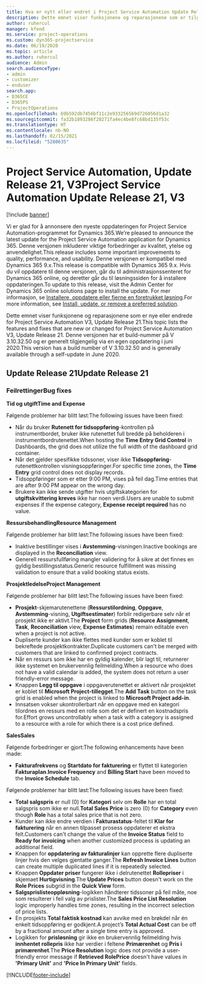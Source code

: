```yaml
---
title: Hva er nytt eller endret i Project Service Automation Update Release 21, V3
description: Dette emnet viser funksjonene og reparasjonene som er tilgjengelig i Project Service Automation Update Release 21, V3.
author: ruhercul
manager: kfend
ms.service: project-operations
ms.custom: dyn365-projectservice
ms.date: 06/19/2020
ms.topic: article
ms.author: ruhercul
audience: Admin
search.audienceType:
- admin
- customizer
- enduser
search.app:
- D365CE
- D365PS
- ProjectOperations
ms.openlocfilehash: 69b592db7456bf11c2e933256569d726056d1a32
ms.sourcegitcommit: fa32b1893286f20271fa4ec4be8fc68bd135f53c
ms.translationtype: HT
ms.contentlocale: nb-NO
ms.lasthandoff: 02/15/2021
ms.locfileid: "5280635"
---
```

# <a name="project-service-automation-update-release-21-v3"></a><span data-ttu-id="231fe-103">Project Service Automation, Update Release 21, V3</span><span class="sxs-lookup"><span data-stu-id="231fe-103">Project Service Automation Update Release 21, V3</span></span>

[!include [banner](../includes/psa-now-project-operations.md)]

<span data-ttu-id="231fe-104">Vi er glad for å annonsere den nyeste oppdateringen for Project Service Automation-programmet for Dynamics 365.</span><span class="sxs-lookup"><span data-stu-id="231fe-104">We’re pleased to announce the latest update for the Project Service Automation application for Dynamics 365.</span></span> <span data-ttu-id="231fe-105">Denne versjonen inkluderer viktige forbedringer av kvalitet, ytelse og anvendelighet.</span><span class="sxs-lookup"><span data-stu-id="231fe-105">This release includes some important improvements to quality, performance, and usability.</span></span> <span data-ttu-id="231fe-106">Denne versjonen er kompatibel med Dynamics 365 9.x.</span><span class="sxs-lookup"><span data-stu-id="231fe-106">This release is compatible with Dynamics 365 9.x.</span></span> <span data-ttu-id="231fe-107">Hvis du vil oppdatere til denne versjonen, går du til administrasjonssenteret for Dynamics 365 online, og deretter går du til løsningssiden for å installere oppdateringen.</span><span class="sxs-lookup"><span data-stu-id="231fe-107">To update to this release, visit the Admin Center for Dynamics 365 online solutions page to install the update.</span></span> <span data-ttu-id="231fe-108">For mer informasjon, se [Installere, oppdatere eller fjerne en foretrukket løsning](https://docs.microsoft.com/power-platform/admin/install-remove-preferred-solution).</span><span class="sxs-lookup"><span data-stu-id="231fe-108">For more information, see [Install, update, or remove a preferred solution](https://docs.microsoft.com/power-platform/admin/install-remove-preferred-solution).</span></span>

<span data-ttu-id="231fe-109">Dette emnet viser funksjonene og reparasjonene som er nye eller endrede for Project Service Automation V3, Update Release 21.</span><span class="sxs-lookup"><span data-stu-id="231fe-109">This topic lists the features and fixes that are new or changed for Project Service Automation V3, Update Release 21.</span></span> <span data-ttu-id="231fe-110">Denne versjonen har et build-nummer på V 3.10.32.50 og er generelt tilgjengelig via en egen oppdatering i juni 2020.</span><span class="sxs-lookup"><span data-stu-id="231fe-110">This version has a build number of V 3.10.32.50 and is generally available through a self-update in June 2020.</span></span>

## <a name="update-release-21"></a><span data-ttu-id="231fe-111">Update Release 21</span><span class="sxs-lookup"><span data-stu-id="231fe-111">Update Release 21</span></span>

### <a name="bug-fixes"></a><span data-ttu-id="231fe-112">Feilrettinger</span><span class="sxs-lookup"><span data-stu-id="231fe-112">Bug fixes</span></span>

<span data-ttu-id="231fe-113">**Tid og utgift**</span><span class="sxs-lookup"><span data-stu-id="231fe-113">**Time and Expense**</span></span>

<span data-ttu-id="231fe-114">Følgende problemer har blitt løst:</span><span class="sxs-lookup"><span data-stu-id="231fe-114">The following issues have been fixed:</span></span>

- <span data-ttu-id="231fe-115">Når du bruker **Rutenett for tidsoppføring**-kontrollen på instrumentbordet, bruker ikke rutenettet full bredde på beholderen i instrumentbordrutenettet.</span><span class="sxs-lookup"><span data-stu-id="231fe-115">When hosting the **Time Entry Grid Control** in Dashboards, the grid does not utilize the full width of the dashboard grid container.</span></span>
- <span data-ttu-id="231fe-116">Når det gjelder spesifikke tidssoner, viser ikke **Tidsoppføring**-rutenettkontrollen visningsoppføringer.</span><span class="sxs-lookup"><span data-stu-id="231fe-116">For specific time zones, the **Time Entry** grid control does not display records.</span></span>
- <span data-ttu-id="231fe-117">Tidsoppføringer som er etter 9:00 PM, vises på feil dag.</span><span class="sxs-lookup"><span data-stu-id="231fe-117">Time entries that are after 9:00 PM appear on the wrong day.</span></span>
- <span data-ttu-id="231fe-118">Brukere kan ikke sende utgifter hvis utgiftskategorien for **utgiftskvittering kreves** ikke har noen verdi.</span><span class="sxs-lookup"><span data-stu-id="231fe-118">Users are unable to submit expenses if the expense category, **Expense receipt required** has no value.</span></span>

<span data-ttu-id="231fe-119">**Ressursbehandling**</span><span class="sxs-lookup"><span data-stu-id="231fe-119">**Resource Management**</span></span>

<span data-ttu-id="231fe-120">Følgende problemer har blitt løst:</span><span class="sxs-lookup"><span data-stu-id="231fe-120">The following issues have been fixed:</span></span>

- <span data-ttu-id="231fe-121">Inaktive bestillinger vises i **Avstemming**-visningen.</span><span class="sxs-lookup"><span data-stu-id="231fe-121">Inactive bookings are displayed in the **Reconciliation** view.</span></span>
- <span data-ttu-id="231fe-122">Generell ressursfullføring mangler validering for å sikre at det finnes en gyldig bestillingsstatus.</span><span class="sxs-lookup"><span data-stu-id="231fe-122">Generic resource fulfillment was missing validation to ensure that a valid booking status exists.</span></span>

<span data-ttu-id="231fe-123">**Prosjektledelse**</span><span class="sxs-lookup"><span data-stu-id="231fe-123">**Project Management**</span></span>

<span data-ttu-id="231fe-124">Følgende problemer har blitt løst:</span><span class="sxs-lookup"><span data-stu-id="231fe-124">The following issues have been fixed:</span></span>

- <span data-ttu-id="231fe-125">**Prosjekt**-skjemarutenettene (**Ressurstilordning**, **Oppgave**, **Avstemming**-visning, **Utgiftsestimater**) forblir redigerbare selv når et prosjekt ikke er aktivt.</span><span class="sxs-lookup"><span data-stu-id="231fe-125">The **Project** form grids (**Resource Assignment**, **Task**, **Reconciliation** view, **Expense Estimates**) remain editable even when a project is not active.</span></span>
- <span data-ttu-id="231fe-126">Dupliserte kunder kan ikke flettes med kunder som er koblet til bekreftede prosjektkontrakter.</span><span class="sxs-lookup"><span data-stu-id="231fe-126">Duplicate customers can't be merged with customers that are linked to confirmed project contracts.</span></span>
- <span data-ttu-id="231fe-127">Når en ressurs som ikke har en gyldig kalender, blir lagt til, returnerer ikke systemet en brukervennlig feilmelding.</span><span class="sxs-lookup"><span data-stu-id="231fe-127">When a resource who does not have a valid calendar is added, the system does not return a user friendly-error message.</span></span>
- <span data-ttu-id="231fe-128">Knappen **Legg til oppgave** i oppgaverutenettet er aktivert når prosjektet er koblet til **Microsoft Project-tillegget**.</span><span class="sxs-lookup"><span data-stu-id="231fe-128">The **Add Task** button on the task grid is enabled when the project is linked to **Microsoft Project add-in**.</span></span>
- <span data-ttu-id="231fe-129">Innsatsen vokser ukontrollerbart når en oppgave med en kategori tilordnes en ressurs med en rolle som det er definert en kostnadspris for.</span><span class="sxs-lookup"><span data-stu-id="231fe-129">Effort grows uncontrollably when a task with a category is assigned to a resource with a role for which there is a cost price defined.</span></span>

<span data-ttu-id="231fe-130">**Sales**</span><span class="sxs-lookup"><span data-stu-id="231fe-130">**Sales**</span></span>

<span data-ttu-id="231fe-131">Følgende forbedringer er gjort:</span><span class="sxs-lookup"><span data-stu-id="231fe-131">The following enhancements have been made:</span></span>

- <span data-ttu-id="231fe-132">**Fakturafrekvens** og **Startdato for fakturering** er flyttet til kategorien **Fakturaplan**.</span><span class="sxs-lookup"><span data-stu-id="231fe-132">**Invoice Frequency** and **Billing Start** have been moved to the **Invoice Schedule** tab.</span></span>

<span data-ttu-id="231fe-133">Følgende problemer har blitt løst:</span><span class="sxs-lookup"><span data-stu-id="231fe-133">The following issues have been fixed:</span></span>

- <span data-ttu-id="231fe-134">**Total salgspris** er null (0) for **Kategori** selv om **Rolle** har en total salgspris som ikke er null.</span><span class="sxs-lookup"><span data-stu-id="231fe-134">**Total Sales Price** is zero (0) for **Category** even though **Role** has a total sales price that is not zero.</span></span>
- <span data-ttu-id="231fe-135">Kunder kan ikke endre verdien i **Fakturastatus**-feltet til **Klar for fakturering** når en annen tilpasset prosess oppdaterer et ekstra felt.</span><span class="sxs-lookup"><span data-stu-id="231fe-135">Customers can't change the value of the **Invoice Status** field to **Ready for invoicing** when another customized process is updating an additional field.</span></span>
- <span data-ttu-id="231fe-136">Knappen for **oppdatering av fakturalinjer** kan opprette flere dupliserte linjer hvis den velges gjentatte ganger.</span><span class="sxs-lookup"><span data-stu-id="231fe-136">The **Refresh Invoice Lines** button can create multiple duplicated lines if it is repeatedly selected.</span></span>
- <span data-ttu-id="231fe-137">Knappen **Oppdater priser** fungerer ikke i delrutenettet **Rollepriser** i skjemaet **Hurtigvisning**.</span><span class="sxs-lookup"><span data-stu-id="231fe-137">The **Update Prices** button doesn't work on the **Role Prices** subgrid in the **Quick View** form.</span></span>
- <span data-ttu-id="231fe-138">**Salgsprislisteoppløsning**-logikken håndterer tidssoner på feil måte, noe som resulterer i feil valg av prislister.</span><span class="sxs-lookup"><span data-stu-id="231fe-138">The **Sales Price List Resolution** logic improperly handles time zones, resulting in the incorrect selection of price lists.</span></span>
- <span data-ttu-id="231fe-139">En prosjekts **Total faktisk kostnad** kan avvike med en brøkdel når én enkelt tidsoppføring er godkjent.</span><span class="sxs-lookup"><span data-stu-id="231fe-139">A project’s **Total Actual Cost** can be off by a fractional amount after a single time entry is approved.</span></span>
- <span data-ttu-id="231fe-140">Logikken for **prisløsning** gir ikke en brukervennlig feilmelding hvis **innhentet rollepris** ikke har verdier i feltene **Primærenhet** og **Pris i primærenhet**.</span><span class="sxs-lookup"><span data-stu-id="231fe-140">The **Price Resolution** logic does not provide a user-friendly error message if **Retrieved RolePrice** doesn't have values in **'Primary Unit'** and **'Price In Primary Unit'** fields.</span></span>


[!INCLUDE[footer-include](../includes/footer-banner.md)]